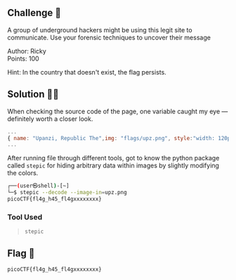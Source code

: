 ## Challenge 🧩

A group of underground hackers might be using this legit site to communicate. Use your forensic techniques to uncover their message

Author: Ricky</br>
Points: 100

Hint: In the country that doesn't exist, the flag persists.

## Solution 🕵️‍♂️

When checking the source code of the page, one variable caught my eye — definitely worth a closer look.

```javascript
...
{ name: "Upanzi, Republic The",img: "flags/upz.png", style:"width: 120px!important; height: 90px!important;" },
...
```

After running file through different tools, got to know the python package called `stepic` for hiding arbitrary data within images by slightly modifying the colors.

```bash
┌──(user㉿shell)-[~]
└─$ stepic --decode --image-in=upz.png
picoCTF{fl4g_h45_fl4gxxxxxxxx} 
```

### Tool Used

> `stepic`

## Flag 🚩

`picoCTF{fl4g_h45_fl4gxxxxxxxx}`
